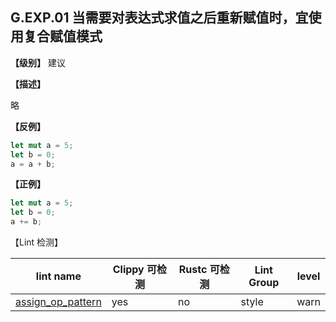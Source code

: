 ## G.EXP.01 当需要对表达式求值之后重新赋值时，宜使用复合赋值模式

**【级别】** 建议

**【描述】**

略

**【反例】**

```rust
let mut a = 5;
let b = 0;
a = a + b;
```

**【正例】**

```rust
let mut a = 5;
let b = 0;
a += b;
```

【Lint 检测】

| lint name | Clippy 可检测 | Rustc 可检测 | Lint Group | level |
| ------ | ---- | --------- | ------ | ------ | 
| [assign_op_pattern](https://rust-lang.github.io/rust-clippy/master/#assign_op_pattern) | yes| no | style | warn |


